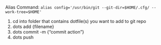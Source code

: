Alias Command:
`alias config='/usr/bin/git --git-dir=$HOME/.cfg/ --work-tree=$HOME'`

1. cd into folder that contains dotfile(s) you want to add to git repo
2. dots add {filename}
3. dots commit -m {“commit action”}
4. dots push 
